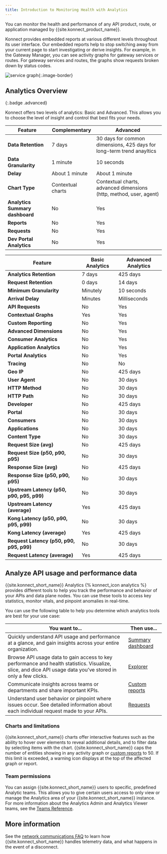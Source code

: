 ```yaml
---
title: Introduction to Monitoring Health with Analytics
---
```


You can monitor the health and performance of any API product, route, or application managed by {{site.konnect_product_name}}.

Konnect provides embedded reports at various different levels throughout its user interface. Our embedded reports help to stop switching away from your current page to start investigating or derive insights. For example, in the Gateway Manager, you can see activity graphs for gateway services or routes. For gateway services and routes, the graphs show requests broken down by status codes.

![service graph](/assets/images/products/konnect/analytics/konnect-analytics-gateway-service.png){:.image-border}

## Analytics Overview  
{:.badge .advanced}

Konnect offers two levels of analytics: Basic and Advanced. This allows you to choose the level of insight and control that best fits your needs.

| Feature                          | Complementary                                     | Advanced           <span class="badge advanced"></span>                                  |
|----------------------------------|------------------------------------------------------------|------------------------------------------------------------|
| **Data Retention**               | 7 days                                                     | 30 days for common dimensions, 425 days for long-term trend anayltics|
| **Data Granularity**             | 1 minute                                                   | 10 seconds                                                 |
| **Delay**                        | About 1 minute                                             | About 1 minute                                             |
| **Chart Type**                   | Contextual charts                                          | Contextual charts, advanced dimensions (http, method, user, agent)|
| **Analytics Summary dashboard**  | No                                                         | Yes                                                        |
| **Reports**                      | No                                                         | Yes                                                        |
| **Requests**                     | No                                                         | Yes                                                        |
| **Dev Portal Analytics**         | No                                                         | Yes                                                        |

| Feature                                   | Basic Analytics                   | Advanced Analytics          |
|-------------------------------------------|-----------------------------------|-----------------------------|
| **Analytics Retention**                   | 7 days                            | 425 days                    | 
| **Request Retention**                     | 0 days                            | 14 days                     | 
| **Minimum Granularity**                   | Minutely                          | 10 seconds                  | 
| **Arrival Delay**                         | Minutes                           | Milliseconds                | 
| **API Requests**                          | No                                | Yes                         | 
| **Contextual Graphs**                     | Yes                               | Yes                         | 
| **Custom Reporting**                      | No                                | Yes                         | 
| **Advanced Dimensions**                   | No                                | Yes                         | 
| **Consumer Analytics**                    | No                                | Yes                         | 
| **Application Analytics**                 | No                                | Yes                         | 
| **Portal Analytics**                      | No                                | Yes                         | 
| **Tracing**                               | No                                | No                          | 
| **Geo IP**                                | No                                | 425 days                    | 
| **User Agent**                            | No                                | 30 days                     | 
| **HTTP Method**                           | No                                | 30 days                     | 
| **HTTP Path**                             | No                                | 30 days                     | 
| **Developer**                             | No                                | 425 days                    | 
| **Portal**                                | No                                | 30 days                     | 
| **Consumers**                             | No                                | 30 days                     |
| **Applications**                          | No                                | 30 days                     | 
| **Content Type**                          | No                                | 30 days                     |
| **Request Size (avg)**                    | No                                | 425 days                    | 
| **Request Size (p50, p90, p95)**          | No                                | 30 days                     | 
| **Response Size (avg)**                   | No                                | 425 days                    | 
| **Response Size (p50, p90, p95)**         | No                                | 30 days                     | 
| **Upstream Latency (p50, p90, p95, p99)** | No                                | 30 days                     | 
| **Upstream Latency (average)**            | Yes                               | 425 days                    | 
| **Kong Latency (p50, p90, p95, p99)**     | No                                | 30 days                     | 
| **Kong Latency (average)**                | Yes                               | 425 days                    | 
| **Request Latency (p50, p90, p95, p99)**  | No                                | 30 days                     |
| **Request Latency (average)**             | Yes                               | 425 days                    | 

## Analyze API usage and performance data

{{site.konnect_short_name}} Analytics {% konnect_icon analytics %} provides different tools to help you track the performance and behavior of your APIs and data plane nodes. You can use these tools to access key statistics, monitor vitals, and pinpoint anomalies in real-time.

You can use the following table to help you determine which analytics tools are best for your use case:

| You want to... | Then use... |
| -------------- | ----------- |
| Quickly understand API usage and performance at a glance, and gain insights across your entire organization. | [Summary dashboard](/konnect/analytics/dashboard/) |
| Browse API usage data to gain access to key performance and health statistics. Visualize, slice, and dice API usage data you’ve stored in only a few clicks. | [Explorer](/konnect/analytics/explorer/) |
| Communicate insights across teams or departments and share important KPIs. | [Custom reports](/konnect/analytics/custom-reports/) |
| Understand user behavior or pinpoint where issues occur. See detailed information about each individual request made to your APIs. | [Requests](/konnect/analytics/api-requests/)  |

### Charts and limitations

{{site.konnect_short_name}} charts offer interactive features such as the ability to hover over elements to reveal additional details, and to filter data by selecting items with the chart. {{site.konnect_short_name}} caps the number of entities showing in any activity graph or [custom reports](/konnect/analytics/generate-reports/) to 50. If this limit is exceeded, a warning icon displays at the top of the affected graph or report.

### Team permissions

You can assign {{site.konnect_short_name}} users to specific, predefined Analytic teams. This allows you to give certain users access to only view or manage the Analytics area of your {{site.konnect_short_name}} instance. For more information about the Analytics Admin and Analytics Viewer teams, see the [Teams Reference](/konnect/org-management/teams-and-roles/teams-reference/).

## More information

See the [network communications FAQ](/konnect/network-resiliency/) to learn how {{site.konnect_short_name}} handles telemetry data, and what happens in the event of a disconnect.
